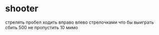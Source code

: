 # shooter 
стрелять пробел
ходить вправо влево стрелочками
что бы выиграть сбить 500
не пропустить 10 мимо
